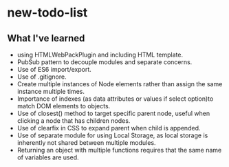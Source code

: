 # new-todo-list

## What I've learned
- using HTMLWebPackPlugin and including HTML template.
- PubSub pattern to decouple modules and separate concerns.
- Use of ES6 import/export.
- Use of .gitignore.
- Create multiple instances of Node elements rather than assign the same instance multiple times.
- Importance of indexes (as data attributes or values if select option)to match DOM elements to objects.
- Use of closest() method to target specific parent node, useful when clicking a node that has children nodes.
- Use of clearfix in CSS to expand parent when child is appended.
- Use of separate module for using Local Storage, as local storage is inherently not shared between multiple modules.
- Returning an object with multiple functions requires that the same name of variables are used.